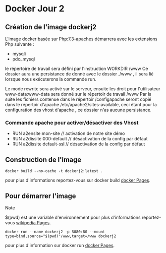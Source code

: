# Docker Jour 2

## Création de l'image dockerj2

L'image docker basée sur Php:7.3-apaches démarrera avec les extensions Php suivante :

- mysqli
- pdo_mysql

le répertoire de travail sera défini par l'instruction WORKDIR /www
Ce dossier aura une persistance de donné avec le dossier ./www , il sera lié lorsque nous exécuterons la commande run.

Le mode rewrite sera activé sur le serveur, ensuite les droit pour l'utilisateur www-data:www-data sera donné sur le répertoir de travail /www
Par la suite les fichiers contenue dans le répertoir /configapache seront copié dans le répertoir d'apache /etc/apache2/sites-available,
ceci étant pour la configuration des vhost d'apache , ce dossier n'as aucune persistance.

### Commande apache pour activer/désactiver des Vhost

- RUN a2ensite mon-site // activation de notre site démo
- RUN a2dissite 000-default // désactivation de la config par défaut
- RUN a2dissite default-ssl // désactivation de la config par défaut

## Construction de l'image

```docker
docker build --no-cache -t dockerj2:latest .
```

pour plus d'informations reportez-vous sur docker build [docker Pages](https://docs.docker.com/reference/cli/docker/image/build/).

## Pour démarrer l'image

> [!NOTE]
> $(pwd) est une variable d'environnement
> pour plus d'informations reportez-vous [wikipedia Pages](https://fr.wikipedia.org/wiki/Variable_d%27environnement).

```docker
docker run --name dockerj2 -p 8080:80 --mount type=bind,source="$(pwd)"/www,target=/www dockerj2
```

pour plus d'information sur docker run [docker Pages](https://docs.docker.com/storage/bind-mounts/).